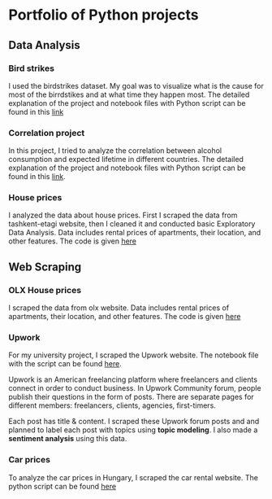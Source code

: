 # Portfolio of Python projects

## Data Analysis


### Bird strikes 

I used the birdstrikes dataset. My goal was to visualize what is the cause for most of the birrdstikes and at what time they happen most. The detailed explanation of the project and notebook files with Python script can be found in this [link](https://github.com/abdu95/birdstrikes-project-py)

### Correlation project

In this project, I tried to analyze the correlation between alcohol consumption and expected lifetime in different countries. The detailed explanation of the project and notebook files with Python script can be found in this [link](https://github.com/abdu95/mastering-data-science-process).


### House prices

I analyzed the data about house prices. First I scraped the data from tashkent-etagi website, then I cleaned it and conducted basic Exploratory Data Analysis. Data includes rental prices of apartments, their location, and other features. The code is given [here](https://github.com/abdu95/zillow_project/tree/main/house_prices_etagi)




## Web Scraping 

### OLX House prices

I scraped the data from olx website. Data includes rental prices of apartments, their location, and other features. The code is given [here](https://github.com/abdu95/zillow_project/tree/main/house_rental_prices_OLX)

### Upwork

For my university project, I scraped the Upwork website. The notebook file with the script can be found [here](https://github.com/abdu95/ds3_assignment_NLP/blob/main/upwork-scrape.ipynb). 

Upwork is an American freelancing platform where freelancers and clients connect in order to conduct business. In Upwork Community forum, people publish their questions in the form of posts. There are separate pages for different members: freelancers, clients, agencies, first-timers.

Each post has title & content. I scraped these Upwork forum posts and and planned to label each post with topics using **topic modeling**. I also made a **sentiment analysis** using this data.


### Car prices

To analyze the car prices in Hungary, I scraped the car rental website. The python script can be found [here](https://github.com/abdu95/data-exercises/blob/main/ch2ex2/webScrapingHTML.py)

